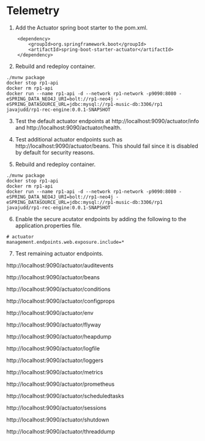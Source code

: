 # Telemetry

1. Add the Actuator spring boot starter to the pom.xml.
```
    <dependency>
		<groupId>org.springframework.boot</groupId>
		<artifactId>spring-boot-starter-actuator</artifactId>
	</dependency>
```

2. Rebuild and redeploy container.
```
./mvnw package
docker stop rp1-api
docker rm rp1-api
docker run --name rp1-api -d --network rp1-network -p9090:8080 -eSPRING_DATA_NEO4J_URI=bolt://rp1-neo4j -eSPRING_DATASOURCE_URL=jdbc:mysql://rp1-music-db:3306/rp1 javajudd/rp1-rec-engine:0.0.1-SNAPSHOT
```

3. Test the default actuator endpoints at http://localhost:9090/actuator/info and http://localhost:9090/actuator/health.

4. Test additional actuator endpoints such as http://localhost:9090/actuator/beans. This should fail since it is disabled by default for security reasons.

5. Rebuild and redeploy container.
```
./mvnw package
docker stop rp1-api
docker rm rp1-api
docker run --name rp1-api -d --network rp1-network -p9090:8080 -eSPRING_DATA_NEO4J_URI=bolt://rp1-neo4j -eSPRING_DATASOURCE_URL=jdbc:mysql://rp1-music-db:3306/rp1 javajudd/rp1-rec-engine:0.0.1-SNAPSHOT
```

6. Enable the secure acutator endpoints by adding the following to the application.properties file.
```
# actuator
management.endpoints.web.exposure.include=*
```

7. Test remaining actuator endpoints.

http://localhost:9090/actuator/auditevents

http://localhost:9090/actuator/beans

http://localhost:9090/actuator/conditions

http://localhost:9090/actuator/configprops

http://localhost:9090/actuator/env

http://localhost:9090/actuator/flyway

http://localhost:9090/actuator/heapdump

http://localhost:9090/actuator/logfile

http://localhost:9090/actuator/loggers

http://localhost:9090/actuator/metrics

http://localhost:9090/actuator/prometheus

http://localhost:9090/actuator/scheduledtasks

http://localhost:9090/actuator/sessions

http://localhost:9090/actuator/shutdown

http://localhost:9090/actuator/threaddump